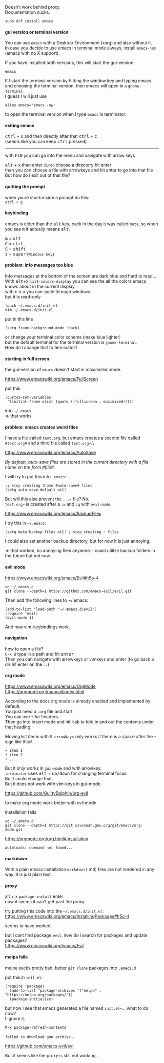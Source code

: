 Doesn't work behind proxy.\
Documentation sucks.


```
sudo dnf install emacs
```

#### gui version or terminal version

You can use `emacs` with a Desktop Environment (xorg) and also without it.\
In case you decide to use emacs in terminal mode always, install `emacs-nox` (emacs with no X support).

If you have installed both versions, this will start the gui-version:
```
emacs
```

If I start the terminal version by hitting the window key and typing emacs and choosing the terminal version, then emacs will open in a `gnome-terminal`.\
I guess I will just use
```
alias emacs='emacs -nw'
```
to open the terminal version when I type `emacs` in terminator.

#### exiting emacs

<kbd>ctrl</kbd> + <kbd>x</kbd> and then directly after that <kbd>ctrl</kbd> + <kbd>c</kbd>\
(seems like you can keep <kbd>ctrl</kbd> pressed)

***
with <kbd>F10</kbd> you can go into the menu and navigate with arrow keys

<kbd>alt</kbd> + <kbd>x</kbd> then enter `dired` choose a directory hit enter\
then you can choose a file with arrowkeys and hit enter to go into that file\
But how do I exit out of that file?

#### quitting the prompt
when youre stuck inside a prompt do this:\
`ctrl + g`

#### keybinding

emacs is older than the <kbd>alt</kbd> key, back in the day it was called `meta`, so when you see <kbd>m</kbd> it actually means <kbd>alt</kbd>.

<kbd>m</kbd> = <kbd>alt</kbd>\
<kbd>C</kbd> = <kbd>ctrl</kbd>\
<kbd>S</kbd> = <kbd>shift</kbd>\
<kbd>s</kbd> = <kbd>super</kbd> (`Windows key`)

#### problem: info messages too blue

Info messages at the bottom of the screen are dark blue and hard to read...\
With <kbd>alt</kbd>+<kbd>x</kbd> `list-colors-display` you can see the all the colors emacs knows about in the current display.\
with c-x o you can cycle through windows\
but it is read-only

```
touch ~/.emacs.d/init.el
vim ~/.emacs.d/init.el
```
put in this line
```
(setq frame-background-mode 'dark)
```

or change your terminal color scheme (make blue lighter)\
but the default terminal for the terminal version is `gnome-terminal`.\
How do I change that to terminator?

#### starting in full screen

the gui-version of `emacs` doesn't start in maximized mode.

https://www.emacswiki.org/emacs/FullScreen

put this
```
(custom-set-variables
 '(initial-frame-alist (quote ((fullscreen . maximized)))))
```
into `~/.emacs`\
=> that works

#### problem: emacs creates weird files

I have a file called `test.org`, but emacs creates a second file called `#text.org#` and a third file called `test.org~`.\

https://www.emacswiki.org/emacs/AutoSave

*By default, auto-save files are stored in the current directory with a file name on the form #file#.*

I will try to put this into `.emacs`:
```
;; stop creating those #auto-save# files
(setq auto-save-default nil)
```

But will this also prevent the `...~` file? No.\
`test.org~` is created after a `:w` and `:q` with `evil-mode`.

https://www.emacswiki.org/emacs/BackupFiles

I try this in `~/.emacs`:
```
(setq make-backup-files nil) ; stop creating ~ files
```
I could also set another backup directory, but for now it is just annoying.

=> that worked, no annoying files anymore. I could utilize backup folders in the future but not now.


#### evil mode

https://www.emacswiki.org/emacs/Evil#h5o-4

```
cd ~/.emacs.d
git clone --depth=1 https://github.com/emacs-evil/evil.git
```

Then add the following lines to ~/.emacs:
```
(add-to-list 'load-path "~/.emacs.d/evil")
(require 'evil)
(evil-mode 1)
```

And now vim-keybindings work.

#### navigation

how to open a file?\
`C-x d` type in a path and hit <kbd>enter</kbd>\
Then you can navigate with arrowkeys or vimkeys and enter (to go back a dir hit enter on the `..`)

#### org mode

https://www.emacswiki.org/emacs/OrgMode \
https://orgmode.org/manual/index.html

According to the docs org mode is already enabled and implemented by default.\
You just need a `.org` file and start.\
You can use `*` for headers.\
Then go into insert mode and hit <kbd>tab</kbd> to fold in and out the contents under that heading.

Moving list items with `M-arrowkeys` only works if there is a <kbd>space</kbd> after the `+` sign like this:\
```
+ item 1
+ item 2
+ ...
```
But it only works in `gui-mode` and with arrowkey.\
`terminator` uses <kbd>alt</kbd> + <kbd>up/down</kbd> for changing terminal focus.\
But I could change that.\
But it does not work with vim-keys in gui-mode.

https://github.com/GuiltyDolphin/org-evil

to make org mode work better with evil mode


installation fails:

```
cd ~/.emacs.d
git clone --depth=1 https://git.savannah.gnu.org/git/emacs/org-mode.git
```

https://orgmode.org/org.html#Installation

```
autoloads: command not found...
```

#### markdown

With a plain emacs installation `markdown` (.md) files are not rendered in any way. It is just plain text.

#### proxy
alt + x `package-install` enter \
now it seems it can't get past the proxy

try putting this code into the `~/.emacs.d/init.el`:\
https://www.emacswiki.org/emacs/InstallingPackages#h5o-4

seems to have worked.

but i cant find package `evil`. how do i search for packages and update packages?\
https://www.emacswiki.org/emacs/Evil


#### melpa fails

melpa sucks pretty bad, better `git clone` packages into `.emacs.d`

put this in `init.el`:
```
(require 'package)
  (add-to-list 'package-archives '("melpa" . "https://melpa.org/packages/"))
  (package-initialize)
```

but now I see that emacs generated a file named `init.el~`... what to do now?\
I ignore it.

```
M-x package-refresh-contents
```
`failed to download gnu archive`....

https://github.com/emacs-evil/evil

But it seems like the proxy is still not working.

